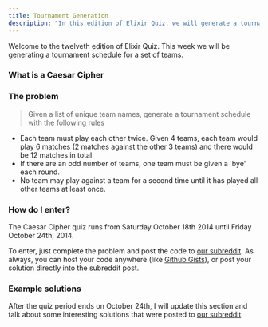 ```yaml
---
title: Tournament Generation
description: "In this edition of Elixir Quiz, we will generate a tournament schedule for a given set of teams."
---
```


Welcome to the twelveth edition of Elixir Quiz. This week we will be generating a tournament schedule for a set of teams.

### What is a Caesar Cipher



### The problem

> Given a list of unique team names, generate a tournament schedule with the following rules

* Each team must play each other twice. Given 4 teams, each team would play 6 matches (2 matches against the other 3 teams) and there would be 12 matches in total
* If there are an odd number of teams, one team must be given a 'bye' each round.
* No team may play against a team for a second time until it has played all other teams at least once.

### How do I enter?

The Caesar Cipher quiz runs from Saturday October 18th 2014 until Friday October 24th, 2014.

To enter, just complete the problem and post the code to [our subreddit](http://reddit.com/r/elixirquiz). As always, you can host your code anywhere (like [Github Gists](https://gist.github.com/)), or post your solution directly into the subreddit post.

### Example solutions

After the quiz period ends on October 24th, I will update this section and talk about some interesting solutions that were posted to [our subreddit](http://reddit.com/r/elixirquiz)

